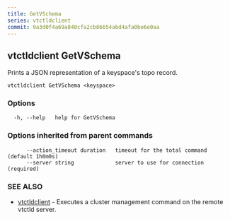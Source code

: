 ```yaml
---
title: GetVSchema
series: vtctldclient
commit: 9a3d0f4a69a840cfa2cb86654abd4afa0be6e0aa
---
```

## vtctldclient GetVSchema

Prints a JSON representation of a keyspace's topo record.

```
vtctldclient GetVSchema <keyspace>
```

### Options

```
  -h, --help   help for GetVSchema
```

### Options inherited from parent commands

```
      --action_timeout duration   timeout for the total command (default 1h0m0s)
      --server string             server to use for connection (required)
```

### SEE ALSO

* [vtctldclient](../)	 - Executes a cluster management command on the remote vtctld server.

